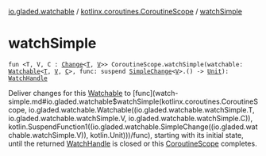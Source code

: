 [io.gladed.watchable](../index.md) / [kotlinx.coroutines.CoroutineScope](index.md) / [watchSimple](./watch-simple.md)

# watchSimple

`fun <T, V, C : `[`Change`](../-change/index.md)`<`[`T`](watch-simple.md#T)`, `[`V`](watch-simple.md#V)`>> CoroutineScope.watchSimple(watchable: `[`Watchable`](../-watchable/index.md)`<`[`T`](watch-simple.md#T)`, `[`V`](watch-simple.md#V)`, `[`C`](watch-simple.md#C)`>, func: suspend `[`SimpleChange`](../-simple-change/index.md)`<`[`V`](watch-simple.md#V)`>.() -> `[`Unit`](https://kotlinlang.org/api/latest/jvm/stdlib/kotlin/-unit/index.html)`): `[`WatchHandle`](../-watch-handle/index.md)

Deliver changes for this [Watchable](../-watchable/index.md) to [func](watch-simple.md#io.gladed.watchable$watchSimple(kotlinx.coroutines.CoroutineScope, io.gladed.watchable.Watchable((io.gladed.watchable.watchSimple.T, io.gladed.watchable.watchSimple.V, io.gladed.watchable.watchSimple.C)), kotlin.SuspendFunction1((io.gladed.watchable.SimpleChange((io.gladed.watchable.watchSimple.V)), kotlin.Unit)))/func), starting with its initial state, until
the returned [WatchHandle](../-watch-handle/index.md) is closed or this [CoroutineScope](#) completes.

